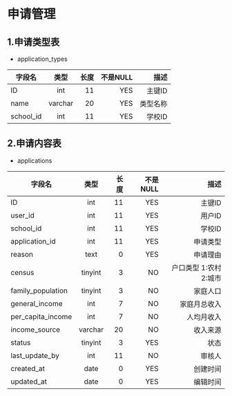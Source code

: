 # 申请管理

## 1.申请类型表

- application_types

| 字段名  | 类型  | 长度  | 不是NULL |  描述   |
| ----   |:-----:| -----:   | -----: | -----:|
| ID     | int  | 11    |  YES      |  主键ID |
| name   | varchar| 20  |  YES      |  类型名称 |
| school_id | int| 11  |  YES      |  学校ID |


## 2.申请内容表

- applications 

| 字段名  | 类型  | 长度  | 不是NULL |  描述   |
| ----   |:-----:| -----:   | -----: | -----:|
| ID     | int  | 11    |  YES      |  主键ID |
| user_id| int  | 11    |  YES      |  用户ID |
| school_id| int  | 11    |  YES      |  学校ID |
| application_id| int  | 11    |  YES      |  申请类型 |
| reason  | text  | 0    |  YES      |  申请理由 |
| census  | tinyint  | 3    |  NO      |  户口类型 1:农村 2:城市 |
| family_population  | tinyint  | 3    |  NO      |  家庭人口 |
| general_income  | int  | 7    |  NO      |  家庭月总收入 |
| per_capita_income  | int  | 7    |  NO      |  人均月收入 |
| income_source  | varchar  | 20    |  NO      |  收入来源 |
| status| tinyint  | 3    |  YES      |  状态 |
| last_update_by| int  | 11    |  NO      |  审核人 |
| created_at| date  |  0   |  YES      |  创建时间 |
| updated_at| date  |  0   |  YES      |  编辑时间 |

